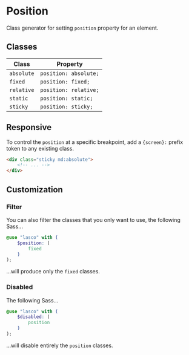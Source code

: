 # Position

Class generator for setting `position` property for an element.

## Classes

| Class      | Property              |
|------------|-----------------------|
| `absolute` | `position: absolute;` |
| `fixed`    | `position: fixed;`    |
| `relative` | `position: relative;` |
| `static`   | `position: static;`   |
| `sticky`   | `position: sticky;`   |

## Responsive

To control the `position` at a specific breakpoint, add a `{screen}:` prefix token to any existing class.

```html
<div class="sticky md:absolute">
    <!-- ... -->
</div>
```

## Customization

### Filter

You can also filter the classes that you only want to use, the following Sass...

```scss
@use "lasco" with (
    $position: (
        fixed
    )
);
```

...will produce only the `fixed` classes.

### Disabled

The following Sass...

```scss
@use "lasco" with (
    $disabled: (
        position
    )
);
```

...will disable entirely the `position` classes.
